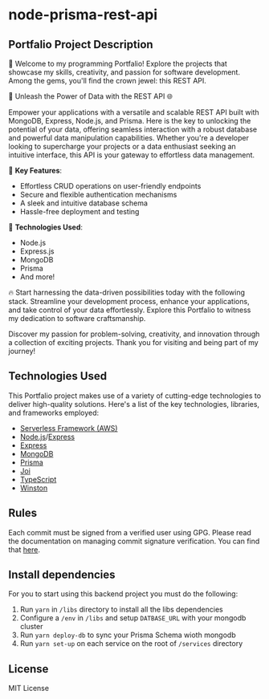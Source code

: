 # node-prisma-rest-api

## Portfalio Project Description

🌟 Welcome to my programming Portfalio! Explore the projects that showcase my skills, creativity, and passion for software development. Among the gems, you'll find the crown jewel: this REST API.

🚀 Unleash the Power of Data with the REST API 🌐

Empower your applications with a versatile and scalable REST API built with MongoDB, Express, Node.js, and Prisma. Here is the key to unlocking the potential of your data, offering seamless interaction with a robust database and powerful data manipulation capabilities. Whether you're a developer looking to supercharge your projects or a data enthusiast seeking an intuitive interface, this API is your gateway to effortless data management.

🌟 **Key Features**:

- Effortless CRUD operations on user-friendly endpoints
- Secure and flexible authentication mechanisms
- A sleek and intuitive database schema
- Hassle-free deployment and testing

🔧 **Technologies Used**:

- Node.js
- Express.js
- MongoDB
- Prisma
- And more!

🔥 Start harnessing the data-driven possibilities today with the following stack. Streamline your development process, enhance your applications, and take control of your data effortlessly. Explore this Portfalio to witness my dedication to software craftsmanship.

Discover my passion for problem-solving, creativity, and innovation through a collection of exciting projects. Thank you for visiting and being part of my journey!

## Technologies Used

This Portfalio project makes use of a variety of cutting-edge technologies to deliver high-quality solutions. Here's a list of the key technologies, libraries, and frameworks employed:

- [Serverless Framework (AWS)](https://www.serverless.com/framework/docs/providers/aws/)
- [Node.js](https://nodejs.org/)/[Express](https://expressjs.com/)
- [Express](https://expressjs.com/)
- [MongoDB](https://www.mongodb.com/developer/)
- [Prisma](https://www.prisma.io/docs)
- [Joi](https://joi.dev)
- [TypeScript](https://www.typescriptlang.org/)
- [Winston](https://github.com/winstonjs/winston)

## Rules

Each commit must be signed from a verified user using GPG. Please read the documentation on managing commit signature verification. You can find that [here](https://docs.github.com/en/github/authenticating-to-github/managing-commit-signature-verification).

## Install dependencies

For you to start using this backend project you must do the following:

1. Run `yarn` in `/libs` directory to install all the libs dependencies
2. Configure a `/env` in `/libs` and setup `DATBASE_URL` with your mongodb cluster
3. Run `yarn deploy-db` to sync your Prisma Schema wioth mongodb
4. Run `yarn set-up` on each service on the root of `/services` directory

## License

MIT License
